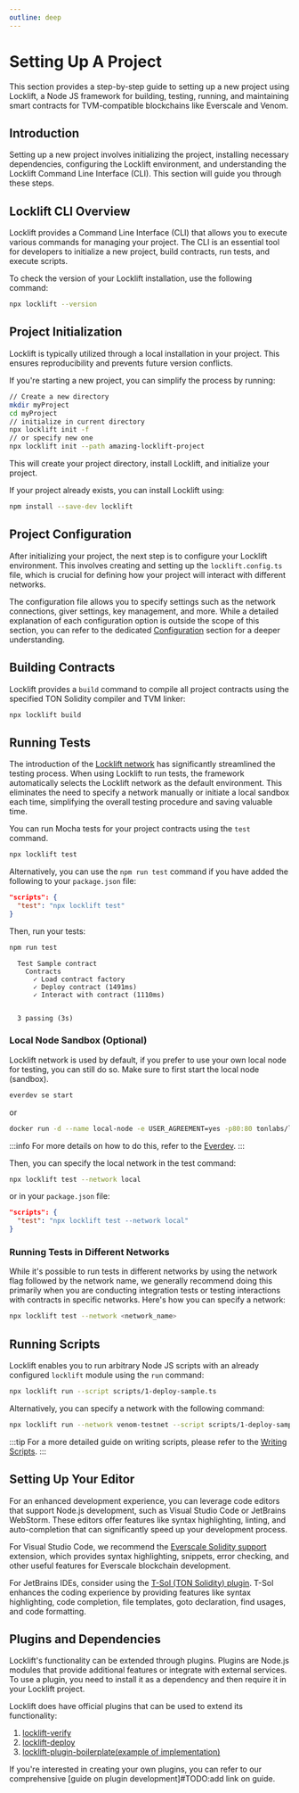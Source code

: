 ```yaml
---
outline: deep
---
```


# Setting Up A Project

This section provides a step-by-step guide to setting up a new project using Locklift, a Node JS framework for building, testing, running, and maintaining smart contracts for TVM-compatible blockchains like Everscale and Venom.

## Introduction

Setting up a new project involves initializing the project, installing necessary dependencies, configuring the Locklift environment, and understanding the Locklift Command Line Interface (CLI). This section will guide you through these steps.

## Locklift CLI Overview

Locklift provides a Command Line Interface (CLI) that allows you to execute various commands for managing your project. The CLI is an essential tool for developers to initialize a new project, build contracts, run tests, and execute scripts.

To check the version of your Locklift installation, use the following command:

```bash
npx locklift --version
```

## Project Initialization

Locklift is typically utilized through a local installation in your project. This ensures reproducibility and prevents future version conflicts.

If you're starting a new project, you can simplify the process by running:

```bash
// Create a new directory
mkdir myProject
cd myProject
// initialize in current directory
npx locklift init -f
// or specify new one
npx locklift init --path amazing-locklift-project
```

This will create your project directory, install Locklift, and initialize your project.

If your project already exists, you can install Locklift using:

```bash
npm install --save-dev locklift
```

## Project Configuration

After initializing your project, the next step is to configure your Locklift environment. This involves creating and setting up the `locklift.config.ts` file, which is crucial for defining how your project will interact with different networks.

The configuration file allows you to specify settings such as the network connections, giver settings, key management, and more. While a detailed explanation of each configuration option is outside the scope of this section, you can refer to the dedicated [Configuration](./../configuration.md) section for a deeper understanding.

## Building Contracts

Locklift provides a `build` command to compile all project contracts using the specified TON Solidity compiler and TVM linker:

```bash
npx locklift build
```

## Running Tests

The introduction of the [Locklift network](./../locklift-network/overview.md) has significantly streamlined the testing process. When using Locklift to run tests, the framework automatically selects the Locklift network as the default environment. This eliminates the need to specify a network manually or initiate a local sandbox each time, simplifying the overall testing procedure and saving valuable time.

You can run Mocha tests for your project contracts using the `test` command.

```bash
npx locklift test
```

Alternatively, you can use the `npm run test` command if you have added the following to your `package.json` file:

```json
"scripts": {
  "test": "npx locklift test"
}
```

Then, run your tests:

```bash
npm run test
```

```
  Test Sample contract
    Contracts
      ✓ Load contract factory
      ✓ Deploy contract (1491ms)
      ✓ Interact with contract (1110ms)


  3 passing (3s)
```

### Local Node Sandbox (Optional)

Locklift network is used by default, if you prefer to use your own local node for testing, you can still do so. Make sure to first start the local node (sandbox).

```bash
everdev se start
```

or

```bash
docker run -d --name local-node -e USER_AGREEMENT=yes -p80:80 tonlabs/local-node
```

:::info
For more details on how to do this, refer to the [Everdev](https://github.com/tonlabs/everdev).
:::

Then, you can specify the local network in the test command:

```bash
npx locklift test --network local
```

or in your `package.json` file:

```json
"scripts": {
  "test": "npx locklift test --network local"
}
```

### Running Tests in Different Networks

While it's possible to run tests in different networks by using the network flag followed by the network name, we generally recommend doing this primarily when you are conducting integration tests or testing interactions with contracts in specific networks. Here's how you can specify a network:

```bash
npx locklift test --network <network_name>
```

## Running Scripts

Locklift enables you to run arbitrary Node JS scripts with an already configured `locklift` module using the `run` command:

```bash
npx locklift run --script scripts/1-deploy-sample.ts
```

Alternatively, you can specify a network with the following command:

```bash
npx locklift run --network venom-testnet --script scripts/1-deploy-sample.ts
```

:::tip
For a more detailed guide on writing scripts, please refer to the [Writing Scripts](./writing-scripts.md).
:::

## Setting Up Your Editor

For an enhanced development experience, you can leverage code editors that support Node.js development, such as Visual Studio Code or JetBrains WebStorm. These editors offer features like syntax highlighting, linting, and auto-completion that can significantly speed up your development process.

For Visual Studio Code, we recommend the [Everscale Solidity support](https://marketplace.visualstudio.com/items?itemName=everscale.solidity-support) extension, which provides syntax highlighting, snippets, error checking, and other useful features for Everscale blockchain development.

For JetBrains IDEs, consider using the [T-Sol (TON Solidity) plugin](https://github.com/broxus/intellij-t-sol). T-Sol enhances the coding experience by providing features like syntax highlighting, code completion, file templates, goto declaration, find usages, and code formatting.

## Plugins and Dependencies

Locklift's functionality can be extended through plugins. Plugins are Node.js modules that provide additional features or integrate with external services. To use a plugin, you need to install it as a dependency and then require it in your Locklift project.

Locklift does have official plugins that can be used to extend its functionality:

1. [locklift-verify](https://github.com/broxus/locklift-verifier)
2. [locklift-deploy](https://github.com/broxus/locklift-deploy)
3. [locklift-plugin-boilerplate(example of implementation)](https://github.com/broxus/locklift-plugin-boilerplate)

If you're interested in creating your own plugins, you can refer to our comprehensive [guide on plugin development]#TODO:add link on guide.
